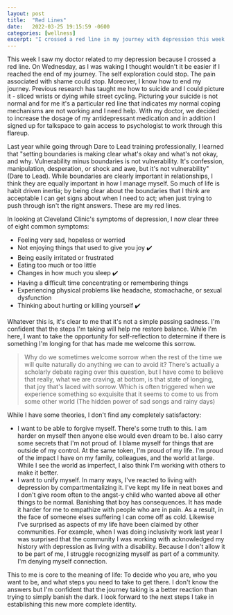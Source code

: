 ```yaml
---
layout: post
title:  "Red Lines"
date:   2022-03-25 19:15:59 -0600
categories: [wellness]
excerpt: "I crossed a red line in my journey with depression this week.  I'm taking steps to get extra assistance.  I'm confident that the steps I'm taking will help me restore balance.  At the same token, I'm not simply trying to banish depression from my life as I have in the past.  I don't know what the answers are but I look forward to the next steps I take in establishing this new more complete identity."
---
```

This week I saw my doctor related to my depression because I crossed a red line.  On Wednesday, as I was waking I thought wouldn't it be easier if I reached the end of my journey.  The self exploration could stop.  The pain associated with shame could stop.  Moreover, I know how to end my journey.  Previous research has taught me how to suicide and I could picture it - sliced wrists or dying while street cycling.  Picturing your suicide is not normal and for me it's a particular red line that indicates my normal coping mechanisms are not working and I need help.  With my doctor, we decided to increase the dosage of my antidepressant medication and in addition I signed up for talkspace to gain access to psychologist to work through this flareup.

Last year while going through Dare to Lead training professionally, I learned that "setting boundaries is making clear what's okay and what's not okay, and why.  Vulnerability minus boundaries is not vulnerability.  It's confession, manipulation, desperation, or shock and awe, but it's not vulnerability" (Dare to Lead).  While boundaries are clearly important in relationships, I think they are equally important in how I manage myself.  So much of life is habit driven inertia; by being clear about the boundaries that I think are acceptable I can get signs about when I need to act; when just trying to push through isn't the right answers.  These are my red lines.

In looking at Cleveland Clinic's symptoms of depression, I now clear three of eight common symptoms:
- Feeling very sad, hopeless or worried
- Not enjoying things that used to give you joy ✔️
- Being easily irritated or frustrated
- Eating too much or too little
- Changes in how much you sleep ✔️
- Having a difficult time concentrating or remembering things
- Experiencing physical problems like headache, stomachache, or sexual dysfunction
- Thinking about hurting or killing yourself ✔️

Whatever this is, it's clear to me that it's not a simple passing sadness.  I'm confident that the steps I'm taking will help me restore balance.  While I'm here, I want to take the opportunity for self-reflection to determine if there is something I'm longing for that has made me welcome this sorrow.

> Why do we sometimes welcome sorrow when the rest of the time we will quite naturally do anything we can to avoid it?  There's actually a scholarly 
> debate raging over this question, but I have come to believe that really, what we are craving, at bottom, is that state of longing, that joy that's 
> laced with sorrow. Which is often triggered when we experience something so exquisite that it seems to come to us from some other world (The hidden 
> power of sad songs and rainy days)

While I have some theories, I don't find any completely satisfactory:
- I want to be able to forgive myself.  There's some truth to this.  I am harder on myself then anyone else would even dream to be.  I also carry some secrets that I'm not proud of.  I blame myself for things that are outside of my control.  At the same token, I'm proud of my life.  I'm proud of the impact I have on my family, colleagues, and the world at large.  While I see the world as imperfect, I also think I'm working with others to make it better.
- I want to unify myself.  In many ways, I've reacted to living with depression by compartmentalizing it.  I've kept my life in neat boxes and I don't give room often to the angst-y child who wanted above all other things to be normal.  Banishing that boy has consequences.  It has made it harder for me to empathize with people who are in pain.  As a result, in the face of someone elses suffering I can come off as cold.  Likewise I've surprised as aspects of my life have been claimed by other communities.  For example, when I was doing inclusivity work last year I was surprised that the community I was working with acknowledged my history with depression as living with a disability.  Because I don't allow it to be part of me, I struggle recognizing myself as part of a community.  I'm denying myself connection.

This to me is core to the meaning of life: To decide who you are, who you want to be, and what steps you need to take to get there.  I don't know the answers but I'm confident that the journey taking is a better reaction than trying to simply banish the dark.  I look forward to the next steps I take in establishing this new more complete identity.

